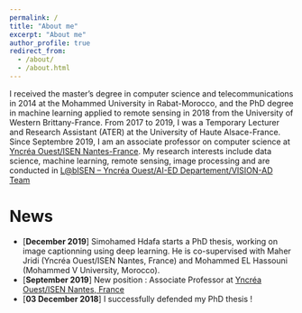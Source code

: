 ```yaml
---
permalink: /
title: "About me"
excerpt: "About me"
author_profile: true
redirect_from: 
  - /about/
  - /about.html
---
```

I received the master’s degree in computer science and telecommunications in 2014 at the Mohammed University in Rabat-Morocco,  and the PhD degree in machine learning applied to remote sensing in 2018 from the University of Western Brittany-France. From 2017 to 2019, I was a Temporary Lecturer and Research Assistant (ATER) at the University of Haute Alsace-France. Since Septembre 2019, I am an associate professor on computer science at [Yncréa Ouest/ISEN Nantes-France](https://isen-nantes.fr/). My research interests include data science, machine learning, remote sensing, image processing and are conducted in [L@bISEN – Yncréa Ouest/AI-ED Departement/VISION-AD Team](https://isen-brest.fr/recherche/)


News
======
* [**December 2019**] Simohamed Hdafa starts a PhD thesis, working on image captionning using deep learning. He is co-supervised with Maher Jridi (Yncréa Ouest/ISEN Nantes, France) and Mohammed EL Hassouni (Mohammed V University, Morocco).
* [**September 2019**]  New position : Associate Professor at [Yncréa Ouest/ISEN Nantes, France](https://isen-nantes.fr/) 
* [**03 December 2018**] I successfully defended my PhD thesis !

